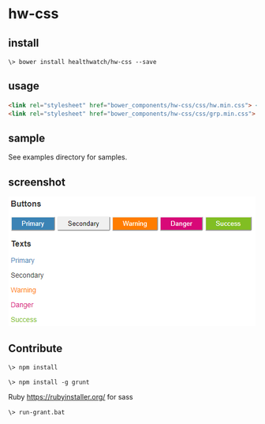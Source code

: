 # hw-css

## install

```
\> bower install healthwatch/hw-css --save
```

## usage

```html
<link rel="stylesheet" href="bower_components/hw-css/css/hw.min.css"> <!-- for WWW -->
<link rel="stylesheet" href="bower_components/hw-css/css/grp.min.css"> <!-- for GRP -->
```

## sample

See examples directory for samples.

## screenshot

![test](https://github.com/healthwatch/hw-css/blob/master/examples/test.png "Test")

## Contribute

```
\> npm install
```

```
\> npm install -g grunt
```

Ruby
https://rubyinstaller.org/
for sass


```
\> run-grant.bat
```
